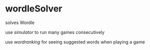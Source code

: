 # wordleSolver
solves Wordle

use 
<i> simulator </i> 
to run many games consecutively 
  
use 
<i> wordranking </i> 
for seeing suggested words when playing a game
